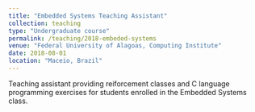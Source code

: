 ```yaml
---
title: "Embedded Systems Teaching Assistant"
collection: teaching
type: "Undergraduate course"
permalink: /teaching/2018-embeded-systems
venue: "Federal University of Alagoas, Computing Institute"
date: 2018-08-01
location: "Maceio, Brazil"
---
```


Teaching assistant providing reiforcement classes and C language programming exercises for students enrolled in the Embedded Systems class.